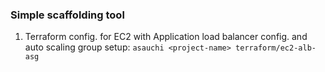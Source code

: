 ### Simple scaffolding tool

1. Terraform config. for EC2 with Application load balancer config. and auto scaling group setup:
`asauchi <project-name> terraform/ec2-alb-asg`

